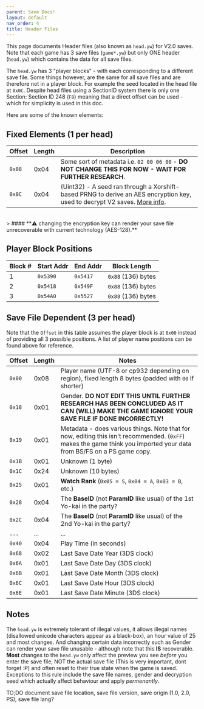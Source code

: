 ```yaml
---
parent: Save Docs!
layout: default
nav_order: 4
title: Header Files
---
```


This page documents Header files (also known as `head.yw`) for V2.0 saves. Note that each game has 3 save files (`game*.yw`) but only ONE header (`head.yw`) which contains the data for all save files.

The `head.yw` has 3 "player blocks" - with each corresponding to a different save file. Some things however, are the same for all save files and are therefore not in a player block. For example the seed located in the head file at `0x0C`. Despite head files using a SectionID system there is only one Section: Section ID 248 (`F8`) meaning that a direct offset can be used - which for simplicity is used in this doc.

Here are some of the known elements:

## Fixed Elements (1 per head)


| Offset | Length  | Description                                                                                                    |
| ------ | ------- | -------------------------------------------------------------------------------------------------------------- |
| `0x08` | 0x04    | Some sort of metadata i.e. `02 00 06 00` - **DO NOT CHANGE THIS FOR NOW - WAIT FOR FURTHER RESEARCH**.         |
| `0x0C` | 0x04    | (Uint32) - A seed ran through a Xorshift-based PRNG to derive an AES encryption key, used to decrypt V2 saves. [More info](./decryption.html). |

<br/>
 > #### **⚠️ changing the encryption key can render your save file unrecoverable with current technology (AES-128).**

## Player Block Positions

| Block # | Start Addr | End Addr | Block Length        |
| ------- | ---------- | -------- | ------------------- |
| 1       | `0x5390`   | `0x5417` | `0x88` (136) bytes  |
| 2       | `0x5418`   | `0x549F` | `0x88` (136) bytes  |
| 3       | `0x54A0`   | `0x5527` | `0x88` (136) bytes  |

## Save File Dependent (3 per head)
Note that the `Offset` in this table assumes the player block is at `0x00` instead of providing all 3 possible positions. A list of player name positions can be found above for reference.

| Offset | Length  | Notes                                                                                          |
| ------ | ------- | ---------------------------------------------------------------------------------------------------- |
| `0x00` | 0x08    | Player name (UTF-8 or cp932 depending on region), fixed length 8 bytes (padded with `00` if shorter) |
| `0x18` | 0x01    | Gender. **DO NOT EDIT THIS UNTIL FURTHER RESEARCH HAS BEEN CONCLUDED AS IT CAN (WILL) MAKE THE GAME IGNORE YOUR SAVE FILE IF DONE INCORRECTLY!**|
| `0x19` | 0x01    | Metadata - does various things. Note that for now, editing this isn't recommended. (`0xFF`) makes the game think you imported your data from BS/FS on a PS game copy. |
| `0x1B` | 0x01    | Unknown (1 byte)                                                                                     |
| `0x1C` | 0x24    | Unknown (10 bytes)                                                                                   |
| `0x25` | 0x01    | **Watch Rank** (`0x05 = S`, `0x04 = A`, `0x03 = B`, etc.)                                            |
| `0x28` | 0x04    | The **BaseID** (not **ParamID** like usual) of the 1st Yo-kai in the party?                          |
| `0x2C` | 0x04    | The **BaseID** (not **ParamID** like usual) of the 2nd Yo-kai in the party?                          |
| `...`  | ...     | ...                                                                                                  |
| `0x40` | 0x04    | Play Time (in seconds)                                                                               |
| `0x68` | 0x02    | Last Save Date Year (3DS clock)                                                                      |
| `0x6A` | 0x01    | Last Save Date Day (3DS clock)                                                                       |
| `0x6B` | 0x01    | Last Save Date Month (3DS clock)                                                                     |
| `0x6C` | 0x01    | Last Save Date Hour (3DS clock)                                                                      |
| `0x6E` | 0x01    | Last Save Date Minute (3DS clock)                                                                    |

## Notes
The `head.yw` is extremely tolerant of illegal values, it allows illegal names (disallowed unicode characters appear as a black-box), an hour value of 25 and most changes. And changing certain data incorrectly such as Gender can render your save file unusable - although note that this **IS** recoverable. **Most** changes to the `head.yw` only affect the preview you see *before* you enter the save file, NOT the actual save file (This is very important, dont forget :P) and often reset to their true state when the game is saved. Exceptions to this rule include the save file names, gender and decryption seed which actually affect behaviour and apply *permenantly*.

TO;DO document save file location, save file version, save origin (1.0, 2.0, PS), save file lang?

<!--
legacy:
1-8 = Name (Length: 0x8 or 8) in UTF8-LE
9-36 = Unknown
37 = Save File Rank 05 = S, 04 = A etc
38 - 104 Unknown (Length: 0x60 or 96)
Then Int/Uint16 Year followed by LEB/ULEB128 Day, LEB/ULEB128 OR INT8/UINT8 Month (Identical in this case), then LEB/ULEB128 OR INT8/UINT8 Hour (Again, identical in this case), then LEB/ULEB128 OR INT8/UINT8 Minute (Again, identical in this case), then (this isn't shown, but is internally used) then LEB/ULEB128 OR INT8/UINT8 Seconds?

53B8-53D2

53C0-53D0

-->
